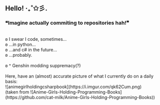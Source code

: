 ## Hello! ‧₊˚✩彡.

### ❝Imagine actually commiting to repositories hah!❞ <br>
<br>
ʚ I swear I code, sometimes... <br>
ʚ ...in python... <br>
ʚ ...and c# in the future... <br>
ʚ ...probably. <br>
<br>
ʚ ^ Genshin modding suppremacy(?) <br>
<br>
Here, have an (almost) accurate picture of what I currently do on a daily basis: <br>
![animegirlholdingcsharpbook](https://i.imgur.com/qk62Cum.png) <br>
(taken from ![Anime-Girls-Holding-Programming-Books](https://github.com/cat-milk/Anime-Girls-Holding-Programming-Books))
